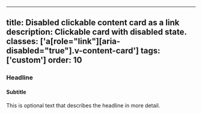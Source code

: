 <!--
 *              Copyright (c) 2025 Visa, Inc.
 *
 * Licensed under the Apache License, Version 2.0 (the "License");
 * you may not use this file except in compliance with the License.
 * You may obtain a copy of the License at
 *
 *         http://www.apache.org/licenses/LICENSE-2.0
 *
 * Unless required by applicable law or agreed to in writing, software
 * distributed under the License is distributed on an "AS IS" BASIS,
 * WITHOUT WARRANTIES OR CONDITIONS OF ANY KIND, either express or implied.
 * See the License for the specific language governing permissions and
 * limitations under the License.
 *
 -->
---
title: Disabled clickable content card as a link
description: Clickable card with disabled state. 
classes: ['a[role="link"][aria-disabled="true"].v-content-card']
tags: ['custom']
order: 10
---

<a aria-disabled="true" class="v-content-card v-flex-col" role="link">
  <div class="v-content-card-body v-flex v-flex-col v-gap-4 v-align-items-start">
    <h3 class="v-content-card-title v-typography-headline-4">
      Headline
      <svg class="v-icon v-icon-tiny" height="17" viewbox="0 0 16 17" width="16">
        <use href="#visa-security-lock-tiny">
        </use>
      </svg>
    </h3>
    <h4 class="v-content-card-subtitle v-typography-subtitle-3">
      Subtitle
    </h4>
    <p class="v-typography-body-2 v-pt-4">
      This is optional text that describes the headline in more detail.
    </p>
  </div>
</a>
